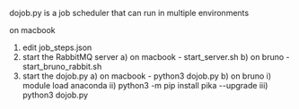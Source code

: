 dojob.py is a job scheduler that can run in multiple environments

on macbook
1) edit job_steps.json
2) start the RabbitMQ server
   a) on macbook - start_server.sh
   b) on bruno - start_bruno_rabbit.sh
3) start the dojob.py
   a) on macbook - python3 dojob.py
   b) on bruno
     i) module load anaconda
     ii) python3 -m pip install pika --upgrade
     iii) python3 dojob.py

   
